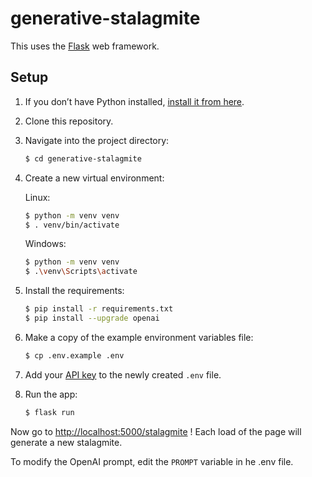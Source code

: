 # generative-stalagmite


This uses the [Flask](https://flask.palletsprojects.com/en/2.0.x/) web framework. 

## Setup

1. If you don’t have Python installed, [install it from here](https://www.python.org/downloads/).

2. Clone this repository.

3. Navigate into the project directory:

   ```bash
   $ cd generative-stalagmite
   ```

4. Create a new virtual environment:

	Linux:
   ```bash
   $ python -m venv venv
   $ . venv/bin/activate
   ```
   
   Windows:
   ```bash
   $ python -m venv venv
   $ .\venv\Scripts\activate
   ```

5. Install the requirements:

   ```bash
   $ pip install -r requirements.txt
   $ pip install --upgrade openai
   ```


6. Make a copy of the example environment variables file:

   ```bash
   $ cp .env.example .env
   ```

7. Add your [API key](https://beta.openai.com/account/api-keys) to the newly created `.env` file.

8. Run the app:

   ```bash
   $ flask run
   ```

Now go to [http://localhost:5000/stalagmite](http://localhost:5000/stalagmite) ! Each load of the page will generate a new stalagmite. 

To modify the OpenAI prompt, edit the `PROMPT` variable in he .env file.